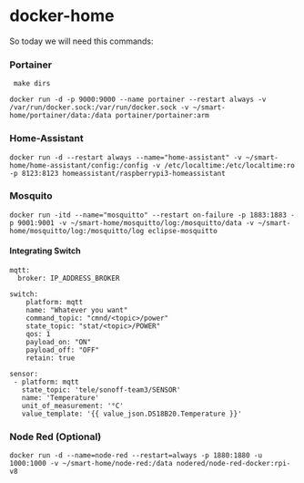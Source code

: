 # docker-home

So today we will need this commands:

### Portainer
``` make dirs```

```docker run -d -p 9000:9000 --name portainer --restart always -v /var/run/docker.sock:/var/run/docker.sock -v ~/smart-home/portainer/data:/data portainer/portainer:arm```

### Home-Assistant
```docker run -d --restart always --name="home-assistant" -v ~/smart-home/home-assistant/config:/config -v /etc/localtime:/etc/localtime:ro -p 8123:8123 homeassistant/raspberrypi3-homeassistant```

### Mosquito
```docker run -itd --name="mosquitto" --restart on-failure -p 1883:1883 -p 9001:9001 -v ~/smart-home/mosquitto/log:/mosquitto/data -v ~/smart-home/mosquitto/log:/mosquitto/log eclipse-mosquitto```

#### Integrating Switch
```
mqtt:
  broker: IP_ADDRESS_BROKER
```

```
switch:
    platform: mqtt
    name: "Whatever you want"
    command_topic: "cmnd/<topic>/power"
    state_topic: "stat/<topic>/POWER"
    qos: 1
    payload_on: "ON"
    payload_off: "OFF"
    retain: true
 ```
 
 ```
sensor: 
  - platform: mqtt
    state_topic: 'tele/sonoff-team3/SENSOR'
    name: 'Temperature'
    unit_of_measurement: '°C'
    value_template: '{{ value_json.DS18B20.Temperature }}'
```
 
 

### Node Red (Optional)

```docker run -d --name=node-red --restart=always -p 1880:1880 -u 1000:1000 -v ~/smart-home/node-red:/data nodered/node-red-docker:rpi-v8```
